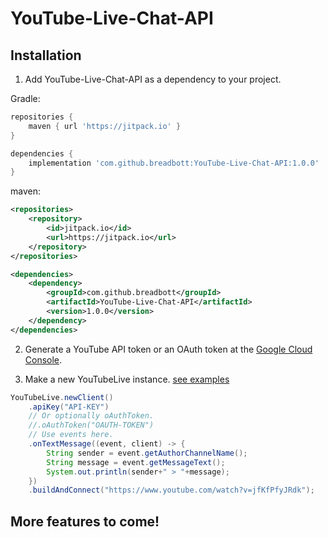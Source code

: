 # YouTube-Live-Chat-API

## Installation

1. Add YouTube-Live-Chat-API as a dependency to your project.

Gradle:
```groovy
repositories {
    maven { url 'https://jitpack.io' }
}

dependencies {
    implementation 'com.github.breadbott:YouTube-Live-Chat-API:1.0.0'
}
```

maven:
```xml
<repositories>
    <repository>
        <id>jitpack.io</id>
        <url>https://jitpack.io</url>
    </repository>
</repositories>

<dependencies>
    <dependency>
        <groupId>com.github.breadbott</groupId>
        <artifactId>YouTube-Live-Chat-API</artifactId>
        <version>1.0.0</version>
    </dependency>
</dependencies>

```


2. Generate a YouTube API token or an OAuth token at the [Google Cloud Console](https://console.cloud.google.com).

3. Make a new YouTubeLive instance. [see examples](https://github.com/breadbott/Youtube-Live-Chat-API/blob/master/src/test/java/com/breadbot/YouTubeBot.java)
```java
YouTubeLive.newClient()
    .apiKey("API-KEY")
    // Or optionally oAuthToken.
    //.oAuthToken("OAUTH-TOKEN")
    // Use events here.
    .onTextMessage((event, client) -> {
        String sender = event.getAuthorChannelName();
        String message = event.getMessageText();
        System.out.println(sender+" > "+message);
    })
    .buildAndConnect("https://www.youtube.com/watch?v=jfKfPfyJRdk");
```

## More features to come!
